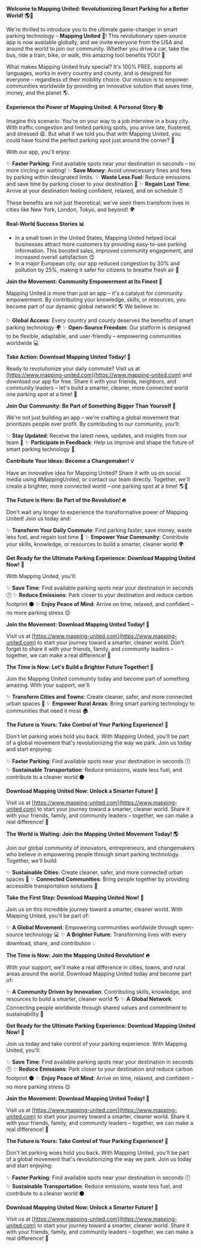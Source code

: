 **Welcome to Mapping United: Revolutionizing Smart Parking for a Better World! 🌎🚗**

We're thrilled to introduce you to the ultimate game-changer in smart parking technology – **Mapping United** 🤩! This revolutionary open-source app is now available globally, and we invite everyone from the USA and around the world to join our community. Whether you drive a car, take the bus, ride a train, bike, or walk, this amazing tool benefits YOU! 🌟

What makes Mapping United truly special? It's 100% FREE, supports all languages, works in every country and county, and is designed for everyone – regardless of their mobility choice. Our mission is to empower communities worldwide by providing an innovative solution that saves time, money, and the planet 🌎.

**Experience the Power of Mapping United: A Personal Story 📚**

Imagine this scenario: You're on your way to a job interview in a busy city. With traffic congestion and limited parking spots, you arrive late, flustered, and stressed 😩. But what if we told you that with Mapping United, you could have found the perfect parking spot just around the corner? 📍

With our app, you'll enjoy:

✨ **Faster Parking**: Find available spots near your destination in seconds – no more circling or waiting!
✨ **Save Money**: Avoid unnecessary fines and fees by parking within designated limits.
✨ **Waste Less Fuel**: Reduce emissions and save time by parking closer to your destination 🌟
✨ **Regain Lost Time**: Arrive at your destination feeling confident, relaxed, and on schedule ⏰

These benefits are not just theoretical; we've seen them transform lives in cities like New York, London, Tokyo, and beyond! 🌍

**Real-World Success Stories 📊**

* In a small town in the United States, Mapping United helped local businesses attract more customers by providing easy-to-use parking information. This boosted sales, improved community engagement, and increased overall satisfaction 😊
* In a major European city, our app reduced congestion by 30% and pollution by 25%, making it safer for citizens to breathe fresh air 🌱

**Join the Movement: Community Empowerment at Its Finest 💪**

Mapping United is more than just an app – it's a catalyst for community empowerment. By contributing your knowledge, skills, or resources, you become part of our dynamic global network! 🌎 We believe in:

✨ **Global Access**: Every country and county deserves the benefits of smart parking technology 🌍
✨ **Open-Source Freedom**: Our platform is designed to be flexible, adaptable, and user-friendly – empowering communities worldwide 💻

**Take Action: Download Mapping United Today! 📱**

Ready to revolutionize your daily commute? Visit us at [https://www.mapping-united.com](https://www.mapping-united.com) and download our app for free. Share it with your friends, neighbors, and community leaders – let's build a smarter, cleaner, more connected world one parking spot at a time! 🌟

**Join Our Community: Be Part of Something Bigger Than Yourself 🔗**

We're not just building an app – we're crafting a global movement that prioritizes people over profit. By contributing to our community, you'll:

✨ **Stay Updated**: Receive the latest news, updates, and insights from our team 📢
✨ **Participate in Feedback**: Help us improve and shape the future of smart parking technology 🤝

**Contribute Your Ideas: Become a Changemaker! 💡**

Have an innovative idea for Mapping United? Share it with us on social media using #MappingUnited, or contact our team directly. Together, we'll create a brighter, more connected world – one parking spot at a time! 🌎💫

**The Future is Here: Be Part of the Revolution! 🔥**

Don't wait any longer to experience the transformative power of Mapping United! Join us today and:

✨ **Transform Your Daily Commute**: Find parking faster, save money, waste less fuel, and regain lost time 💪
✨ **Empower Your Community**: Contribute your skills, knowledge, or resources to build a smarter, cleaner world 🌍

**Get Ready for the Ultimate Parking Experience: Download Mapping United Now! 📲**

With Mapping United, you'll:

✨ **Save Time**: Find available parking spots near your destination in seconds 🕒
✨ **Reduce Emissions**: Park closer to your destination and reduce carbon footprint ⚫️
✨ **Enjoy Peace of Mind**: Arrive on time, relaxed, and confident – no more parking stress 😌

**Join the Movement: Download Mapping United Today! 🎉**

Visit us at [https://www.mapping-united.com](https://www.mapping-united.com) to start your journey toward a smarter, cleaner world. Don't forget to share it with your friends, family, and community leaders – together, we can make a real difference! 💪

**The Time is Now: Let's Build a Brighter Future Together! 🌟**

Join the Mapping United community today and become part of something amazing. With your support, we'll:

✨ **Transform Cities and Towns**: Create cleaner, safer, and more connected urban spaces 🌆
✨ **Empower Rural Areas**: Bring smart parking technology to communities that need it most 🏠

**The Future is Yours: Take Control of Your Parking Experience! 🔑**

Don't let parking woes hold you back. With Mapping United, you'll be part of a global movement that's revolutionizing the way we park. Join us today and start enjoying:

✨ **Faster Parking**: Find available spots near your destination in seconds 🕒
✨ **Sustainable Transportation**: Reduce emissions, waste less fuel, and contribute to a cleaner world ⚫️

**Download Mapping United Now: Unlock a Smarter Future! 📲**

Visit us at [https://www.mapping-united.com](https://www.mapping-united.com) to start your journey toward a smarter, cleaner world. Share it with your friends, family, and community leaders – together, we can make a real difference! 💪

**The World is Waiting: Join the Mapping United Movement Today! 🌎**

Join our global community of innovators, entrepreneurs, and changemakers who believe in empowering people through smart parking technology. Together, we'll build:

✨ **Sustainable Cities**: Create cleaner, safer, and more connected urban spaces 🌆
✨ **Connected Communities**: Bring people together by providing accessible transportation solutions 🤝

**Take the First Step: Download Mapping United Now! 📲**

Join us on this incredible journey toward a smarter, cleaner world. With Mapping United, you'll be part of:

✨ **A Global Movement**: Empowering communities worldwide through open-source technology 💻
✨ **A Brighter Future**: Transforming lives with every download, share, and contribution 💡

**The Time is Now: Join the Mapping United Revolution! 🔥**

With your support, we'll make a real difference in cities, towns, and rural areas around the world. Download Mapping United today and become part of:

✨ **A Community Driven by Innovation**: Contributing skills, knowledge, and resources to build a smarter, cleaner world 🌎
✨ **A Global Network**: Connecting people worldwide through shared values and commitment to sustainability 🔗

**Get Ready for the Ultimate Parking Experience: Download Mapping United Now! 📲**

Join us today and take control of your parking experience. With Mapping United, you'll:

✨ **Save Time**: Find available parking spots near your destination in seconds 🕒
✨ **Reduce Emissions**: Park closer to your destination and reduce carbon footprint ⚫️
✨ **Enjoy Peace of Mind**: Arrive on time, relaxed, and confident – no more parking stress 😌

**Join the Movement: Download Mapping United Today! 🎉**

Visit us at [https://www.mapping-united.com](https://www.mapping-united.com) to start your journey toward a smarter, cleaner world. Share it with your friends, family, and community leaders – together, we can make a real difference! 💪

**The Future is Yours: Take Control of Your Parking Experience! 🔑**

Don't let parking woes hold you back. With Mapping United, you'll be part of a global movement that's revolutionizing the way we park. Join us today and start enjoying:

✨ **Faster Parking**: Find available spots near your destination in seconds 🕒
✨ **Sustainable Transportation**: Reduce emissions, waste less fuel, and contribute to a cleaner world ⚫️

**Download Mapping United Now: Unlock a Smarter Future! 📲**

Visit us at [https://www.mapping-united.com](https://www.mapping-united.com) to start your journey toward a smarter, cleaner world. Share it with your friends, family, and community leaders – together, we can make a real difference! 💪